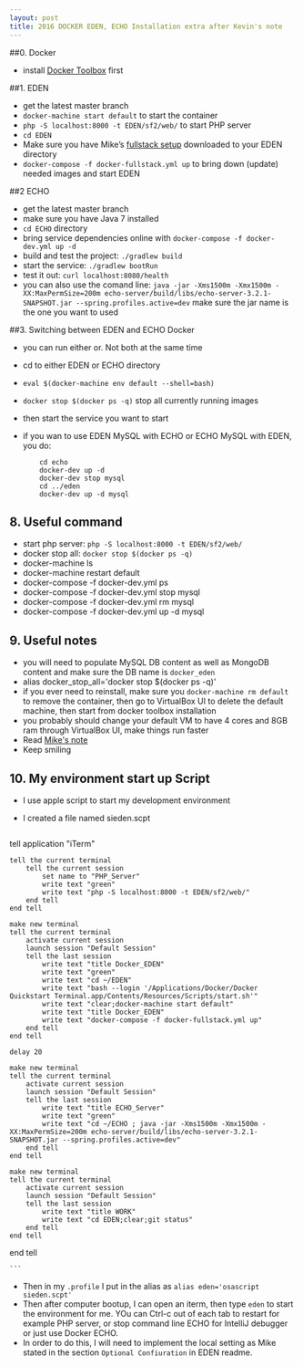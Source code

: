 ```yaml
---
layout: post
title: 2016 DOCKER EDEN, ECHO Installation extra after Kevin's note
---  
```

 
##0. Docker
* install [Docker Toolbox](https://www.docker.com/products/docker-toolbox) first

##1. EDEN

* get the latest master branch
* `docker-machine start default` to start the container
* `php -S localhost:8000 -t EDEN/sf2/web/` to start PHP server
* `cd EDEN`
* Make sure you have Mike’s [fullstack setup](https://github.com/mnichols1313/EDEN/commit/82334eaa58b7d48b62b14e4fe5cb04712d0e5766) downloaded to your EDEN directory
* `docker-compose -f docker-fullstack.yml up` to bring down (update) needed images and start EDEN



##2 ECHO

* get the latest master branch
* make sure you have Java 7 installed
* `cd ECHO` directory
* bring service dependencies online with `docker-compose -f docker-dev.yml up -d`
* build and test the project: `./gradlew build`
* start the service: `./gradlew bootRun`
* test it out: `curl localhost:8080/health`
* you can also use the comand line: `java -jar -Xms1500m -Xmx1500m -XX:MaxPermSize=200m echo-server/build/libs/echo-server-3.2.1-SNAPSHOT.jar --spring.profiles.active=dev` make sure the jar name is the one you want to used

##3. Switching between EDEN and ECHO Docker

* you can run either or.  Not both at the same time
* cd to either EDEN or ECHO directory
* `eval $(docker-machine env default --shell=bash)`
* `docker stop $(docker ps -q)` stop all currently running images
* then start the service you want to start
* if you wan to use EDEN MySQL with ECHO or ECHO MySQL with EDEN, you do:

    ```
        cd echo
        docker-dev up -d 
        docker-dev stop mysql
        cd ../eden
        docker-dev up -d mysql
    ```

## 8. Useful command
* start php server: `php -S localhost:8000 -t EDEN/sf2/web/`
* docker stop all: `docker stop $(docker ps -q)`
* docker-machine ls
* docker-machine restart default
* docker-compose -f docker-dev.yml ps
* docker-compose -f docker-dev.yml stop mysql
* docker-compose -f docker-dev.yml rm mysql
* docker-compose -f docker-dev.yml up -d mysql


## 9. Useful notes
* you will need to populate MySQL DB content as well as MongoDB content and make sure the DB name is `docker_eden`
* alias docker_stop_all='docker stop $(docker ps -q)'
* if you ever need to reinstall, make sure you `docker-machine rm default` to remove the container, then go to VirtualBox UI to delete the default machine, then start from docker toolbox installation
* you probably should change your default VM to have 4 cores and 8GB ram through VirtualBox UI, make things run faster
* Read [Mike's note](https://github.com/Source-Intelligence/svctemplate/wiki/Docker-Tips)
* Keep smiling

## 10. My environment start up Script
* I use apple script to start my development environment
* I created a file named sieden.scpt 
    
    ```
tell application "iTerm"		tell the current terminal		tell the current session			set name to "PHP_Server"			write text "green"			write text "php -S localhost:8000 -t EDEN/sf2/web/"		end tell	end tell		make new terminal	tell the current terminal		activate current session		launch session "Default Session"		tell the last session			write text "title Docker_EDEN"			write text "green"			write text "cd ~/EDEN"			write text "bash --login '/Applications/Docker/Docker Quickstart Terminal.app/Contents/Resources/Scripts/start.sh'"			write text "clear;docker-machine start default"			write text "title Docker_EDEN"			write text "docker-compose -f docker-fullstack.yml up"		end tell	end tell		delay 20		make new terminal	tell the current terminal		activate current session		launch session "Default Session"		tell the last session			write text "title ECHO_Server"			write text "green"			write text "cd ~/ECHO ; java -jar -Xms1500m -Xmx1500m -XX:MaxPermSize=200m echo-server/build/libs/echo-server-3.2.1-SNAPSHOT.jar --spring.profiles.active=dev"		end tell	end tell		make new terminal	tell the current terminal		activate current session		launch session "Default Session"		tell the last session			write text "title WORK"			write text "cd EDEN;clear;git status"		end tell	end tellend tell

    ```
* Then in my `.profile` I put in the alias as `alias eden='osascript sieden.scpt'`
* Then after computer bootup, I can open an iterm, then type `eden` to start the environment for me. YOu can Ctrl-c out of each tab to restart for example PHP server, or stop command line ECHO for IntelliJ debugger or just use Docker ECHO.
* In order to do this, I will need to implement the local setting as Mike stated in the section `Optional Confiuration` in EDEN readme.






